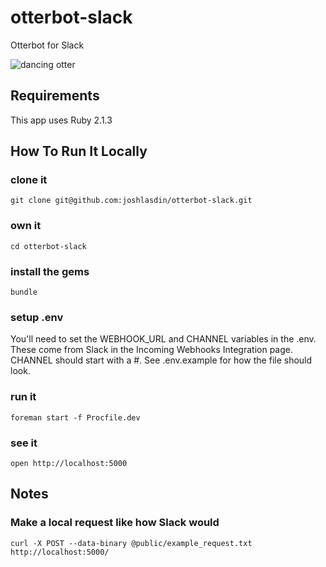 # otterbot-slack
Otterbot for Slack

![dancing otter](http://i.imgur.com/NaMiw.gif)

## Requirements

This app uses Ruby 2.1.3

## How To Run It Locally

### clone it
```git clone git@github.com:joshlasdin/otterbot-slack.git```

### own it
``` cd otterbot-slack ```

### install the gems
``` bundle ```

### setup .env
You'll need to set the WEBHOOK_URL and CHANNEL variables in the .env. These come from Slack in the Incoming Webhooks Integration page. CHANNEL should start with a #. See .env.example for how the file should look.

### run it
``` foreman start -f Procfile.dev ```

### see it
``` open http://localhost:5000 ```

## Notes

### Make a local request like how Slack would
```
curl -X POST --data-binary @public/example_request.txt http://localhost:5000/
```
